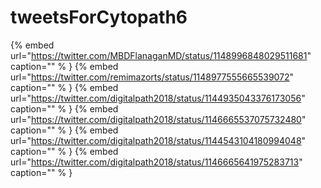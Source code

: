 # tweetsForCytopath6

{% embed url="https://twitter.com/MBDFlanaganMD/status/1148996848029511681"  caption="" % }
{% embed url="https://twitter.com/remimazorts/status/1148977555665539072"  caption="" % }
{% embed url="https://twitter.com/digitalpath2018/status/1144935043376173056"  caption="" % }
{% embed url="https://twitter.com/digitalpath2018/status/1146665537075732480"  caption="" % }
{% embed url="https://twitter.com/digitalpath2018/status/1144543104180994048"  caption="" % }
{% embed url="https://twitter.com/digitalpath2018/status/1146665641975283713"  caption="" % }
